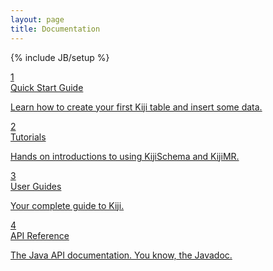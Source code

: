 ```yaml
---
layout: page
title: Documentation
---
```

{% include JB/setup %}

<div class="row-fluid home-box">
  <div class="span4 offset1">
    <a href="{{ site.kiji_url }}/getstarted/#Quick_Start_Guide" class="boxlink">
      <div class="well">
        <div class="large-number">1</div>
        <div class="title">Quick Start Guide</div>
        <p class="description">
          Learn how to create your first Kiji table and insert some data.
        </p>
      </div>
    </a>
  </div>
  <div class="span4 offset1">
    <a href="{{ site.tutorial_url }}.html" class="boxlink">
      <div class="well">
        <div class="large-number">2</div>
        <div class="title">Tutorials</div>
        <p class="description">
          Hands on introductions to using KijiSchema and KijiMR.
        </p>
      </div>
    </a>
  </div>
</div>

<div class="row-fluid home-box">
  <div class="span4 offset1">
    <a href="{{ site.userguide_url }}.html" class="boxlink">
      <div class="well">
        <div class="large-number">3</div>
        <div class="title">User Guides</div>
        <p class="description">
          Your complete guide to Kiji.
        </p>
      </div>
    </a>
  </div>
  <div class="span4 offset1">
    <a href="{{ site.api_url }}" class="boxlink">
      <div class="well">
        <div class="large-number">4</div>
        <div class="title">API Reference</div>
        <p class="description">
          The Java API documentation. You know, the Javadoc.
        </p>
      </div>
    </a>
  </div>
</div>
